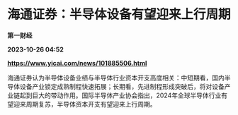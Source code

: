 # 海通证券：半导体设备有望迎来上行周期
**第一财经**

**2023-10-26 04:52**

**https://www.yicai.com/news/101885506.html**

海通证券认为半导体设备业绩与半导体行业资本开支高度相关：中短期看，国内半导体设备产业锁定成熟制程快速拓展；长期看，先进制程形成突破后，将对设备产业链起到巨大的带动作用。国际半导体产业协会指出，2024年全球半导体行业有望迎来周期复苏，半导体资本开支有望迎来上行周期。